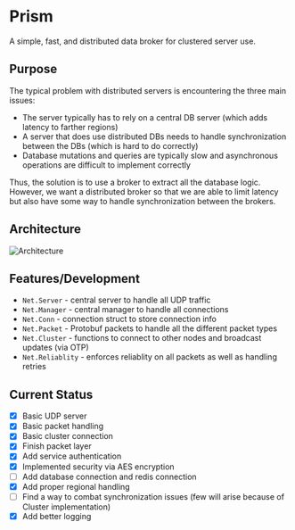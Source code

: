 # Prism

A simple, fast, and distributed data broker for clustered server use.

## Purpose

The typical problem with distributed servers is encountering the three main issues:
- The server typically has to rely on a central DB server (which adds latency to farther regions)
- A server that does use distributed DBs needs to handle synchronization between the DBs (which is hard to do correctly)
- Database mutations and queries are typically slow and asynchronous operations are difficult to implement correctly

Thus, the solution is to use a broker to extract all the database logic. However, we want a distributed broker
so that we are able to limit latency but also have some way to handle synchronization between the brokers.

## Architecture

![Architecture](/assets/diagram.png)

## Features/Development

- `Net.Server` - central server to handle all UDP traffic
- `Net.Manager` - central manager to handle all connections
- `Net.Conn` - connection struct to store connection info
- `Net.Packet` - Protobuf packets to handle all the different packet types
- `Net.Cluster` - functions to connect to other nodes and broadcast updates (via OTP)
- `Net.Reliablity` - enforces reliablity on all packets as well as handling retries

## Current Status

- [x] Basic UDP server
- [x] Basic packet handling
- [x] Basic cluster connection
- [x] Finish packet layer
- [x] Add service authentication
- [x] Implemented security via AES encryption
- [ ] Add database connection and redis connection
- [x] Add proper regional handling
- [ ] Find a way to combat synchronization issues (few will arise because of Cluster implementation)
- [x] Add better logging